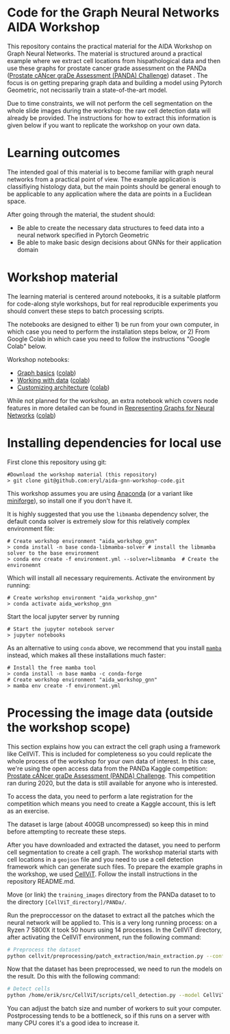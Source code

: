Code for the Graph Neural Networks AIDA Workshop
===================================================

This repository contains the practical material for the AIDA Workshop on Graph Neural Networks. The material is structured around a practical example where we extract cell locations from hispathological data and then use these graphs for prostate cancer grade assessment on the PANDa ([Prostate cANcer graDe Assessment (PANDA) Challenge](https://www.kaggle.com/competitions/prostate-cancer-grade-assessment/data)) dataset . The focus is on getting preparing graph data and building a model using Pytorch Geometric, not necissarily train a state-of-the-art model.

Due to time constraints, we will not perform the cell segmentation on the whole slide images during the workshop: the raw cell detection data will already be provided. The instructions for how to extract this information is given below if you want to replicate the workshop on your own data.

Learning outcomes
=================

The intended goal of this material  is to become familiar with graph neural networks from a practical point of view. The example application is classifiying histology data, but the main points should be general enough to be applicable to any application where the data are points in a Euclidean space.

After going  through the material, the student should:
 - Be able to create the necessary data structures to feed data into a neural network specified in Pytorch Geometric
 - Be able to make basic design decisions about GNNs for their application domain


Workshop material
=================

The learning material is centered around notebooks, it is a suitable platform for code-along style workshops, but for real reproducible experiments you should convert these steps to batch processing scripts.

The notebooks are designed to either 1) be run from your own computer, in which case you need to perform the installation steps below, or 2) From Google Colab in which case you need to follow the instructions "Google Colab" below.

Workshop notebooks:
 - [Graph basics](notebooks/graph_basics.ipynb) ([colab](https://colab.research.google.com/github/eryl/aida-gnn-workshop-code/blob/main/notebooks/graph_basics.ipynb))
 - [Working with data](notebooks/working_with_data.ipynb) ([colab](https://colab.research.google.com/github/eryl/aida-gnn-workshop-code/blob/main/notebooks/working_with_data.ipynb))
 - [Customizing architecture](notebooks/customizing_architectures.ipynb) ([colab](https://colab.research.google.com/github/eryl/aida-gnn-workshop-code/blob/main/notebooks/customizing_architectures.ipynb))

While not planned for the workshop, an extra notebook which covers node features in more detailed can be found in [Representing Graphs for Neural Networks](notebooks/representing_graphs_for_neural_networks_solutions.ipynb) ([colab](https://colab.research.google.com/github/eryl/aida-gnn-workshop-code/blob/main/notebooks/representing_graphs_for_neural_networks_solutions.ipynb))

Installing dependencies for local use
=====================================
First clone this repository using git:

```shell
#Download the workshop material (this repository)
> git clone git@github.com:eryl/aida-gnn-workshop-code.git
```
This workshop assumes you are using [Anaconda](https://www.anaconda.com/) (or a variant like [miniforge](https://github.com/conda-forge/miniforge)), so install one if you don't have it. 

It is highly suggested that you use the `libmamba` dependency solver, the default conda solver is extremely slow for this relatively complex environment file:

```shell
# Create workshop environment "aida_workshop_gnn"
> conda install -n base conda-libmamba-solver # install the libmamba solver to the base environment
> conda env create -f environment.yml --solver=libmamba  # Create the environemnt
```

Which will install all necessary requirements. Activate the environment by running:
```shell
# Create workshop environment "aida_workshop_gnn"
> conda activate aida_workshop_gnn
```

Start the local jupyter server by running
```shell
# Start the jupyter notebook server
> jupyter notebooks
```

As an alternative to using `conda` above, we recommend that you install [`mamba`](https://github.com/mamba-org/mamba) instead, which makes all these installations much faster:

```shell
# Install the free mamba tool
> conda install -n base mamba -c conda-forge
# Create workshop environment "aida_workshop_gnn"
> mamba env create -f environment.yml
```


Processing the image data (outside the workshop scope)
======================================================

This section explains how you can extract the cell graph using a framework like CellViT. This is included for completeness so you could replicate the whole process of the workshop for your own data of interest. In this case, we're using the open access data from the PANDa Kaggle competition: [Prostate cANcer graDe Assessment (PANDA) Challenge](https://www.kaggle.com/competitions/prostate-cancer-grade-assessment/data). This competition ran during 2020, but the data is still available for anyone who is interested.

To access the data, you need to perform a late registration for the competition which means you need to create a Kaggle account, this is left as an exercise.

The dataset is large (about 400GB uncompressed) so keep this in mind before attempting to recreate these steps. 

After you have downloaded and extracted the dataset, you need to perform cell segmentation to create a cell graph. The workshop material starts with cell locations in a `geojson` file and you need to use a cell detection framework which can generate such files. To prepare the example graphs in the workshop, we used [CellViT](https://github.com/eryl/CellViT/tree/multiprocessing_inference). Follow the install instructions in the repository README.md.

Move (or link) the `training_images` directory from the PANDa dataset to to the directory `[CellViT_directory]/PANDa/`.

Run the preproccessor on the dataset to extract all the patches which the neural network will be applied to. This is a
very long running process: on a Ryzen 7 5800X it took 50 hours using 14 processes. In the CellViT directory, after 
activating the CellViT environment, run the following command:

```bash
# Preprocess the dataset
python cellvit/preprocessing/patch_extraction/main_extraction.py --config PANDa/preprocessing_example.yaml --wsi_path PANDa/training_images/ --python_config_path configs/python/config.py
```

Now that the dataset has been preprocessed, we need to run the models on the result. Do this with the following command:

```bash
# Detect cells
python /home/erik/src/CellViT/scripts/cell_detection.py --model CellViT-256-x40.pth --enforce_amp --torch_compile --batch_size 16 --geojson --n_postprocess_workers 6 --n_dataloader_workers 2 process_dataset --wsi_paths PANDa/train_images --patch_dataset_path PANDa/output/preprocessing --wsi_extension tiff
```

You can adjust the batch size and number of workers to suit your computer. Postprocessing tends to be a bottleneck, so if this runs on a server with many CPU cores it's a good idea to increase it.